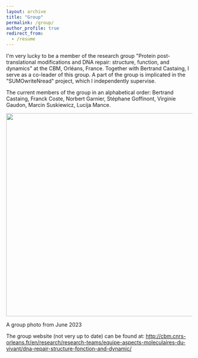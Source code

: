 ```yaml
---
layout: archive
title: "Group"
permalink: /group/
author_profile: true
redirect_from:
  - /resume
---
```


I'm very lucky to be a member of the research group "Protein post-translational modifications and DNA repair: structure, function, and dynamics" at the CBM, Orléans, France. Together with Bertrand Castaing, I serve as a co-leader of this group. A part of the group is implicated in the "SUMOwriteNread" project, which I independently supervise.

The current members of the group in an alphabetical order: Bertrand Castaing, Franck Coste, Norbert Garnier, Stéphane Goffinont, Virginie Gaudon, Marcin Suskiewicz, Lucija Mance.

<img src="https://msuskiewicz.github.io/images/F0k-gfYWAAAE4hH.jpg" width='550' />

A group photo from June 2023

The group website (not very up to date) can be found at: http://cbm.cnrs-orleans.fr/en/research/research-teams/equipe-aspects-moleculaires-du-vivant/dna-repair-structure-fonction-and-dynamic/
